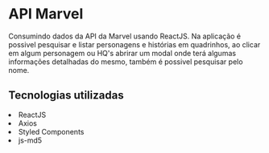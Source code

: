 # API Marvel

Consumindo dados da API da Marvel usando ReactJS. Na aplicação é possivel pesquisar e listar personagens e histórias em quadrinhos, ao clicar em algum personagem ou HQ's abrirar um modal onde terá algumas informações detalhadas do mesmo, também é possivel pesquisar pelo nome.

## Tecnologias utilizadas

<li>ReactJS</li>
<li>Axios</li>
<li>Styled Components</li>
<li>js-md5</li>


